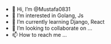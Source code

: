 - 👋 Hi, I’m @Mustafa0831
- 👀 I’m interested in Golang, Js
- 🌱 I’m currently learning Django, React
- 💞️ I’m looking to collaborate on ...
- 📫 How to reach me ...

<!---
Mustafa0831/Mustafa0831 is a ✨ special ✨ repository because its `README.md` (this file) appears on your GitHub profile.
You can click the Preview link to take a look at your changes.
--->
